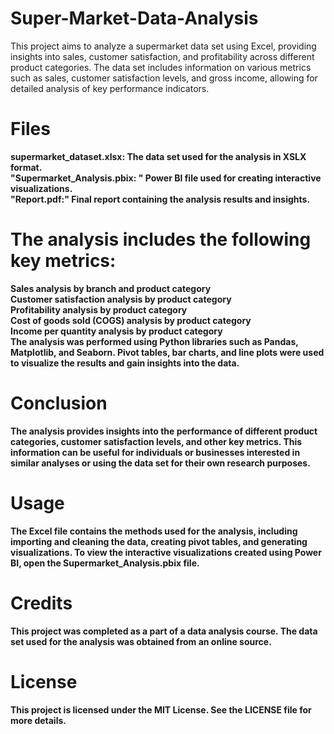 # Super-Market-Data-Analysis
This project aims to analyze a supermarket data set using Excel, providing insights into sales, customer satisfaction, and profitability across different product categories. The data set includes information on various metrics such as sales, customer satisfaction levels, and gross income, allowing for detailed analysis of key performance indicators.

# Files
<b> supermarket_dataset.xlsx: <b> The data set used for the analysis in XSLX format.<br>
"Supermarket_Analysis.pbix: "  Power BI file used for creating interactive visualizations.<br>
"Report.pdf:"   Final report containing the analysis results and insights.<br>

# The analysis includes the following key metrics:
Sales analysis by branch and product category<br>
Customer satisfaction analysis by product category<br>
Profitability analysis by product category<br>
Cost of goods sold (COGS) analysis by product category<br>
Income per quantity analysis by product category<br>
The analysis was performed using Python libraries such as Pandas, Matplotlib, and Seaborn. Pivot tables, bar charts, and line plots were used to visualize the results and gain insights into the data.

# Conclusion
The analysis provides insights into the performance of different product categories, customer satisfaction levels, and other key metrics. This information can be useful for individuals or businesses interested in similar analyses or using the data set for their own research purposes.

# Usage
 The Excel file contains the methods used for the analysis, including importing and cleaning the data, creating pivot tables, and generating visualizations.
To view the interactive visualizations created using Power BI, open the Supermarket_Analysis.pbix file.

# Credits
This project was completed as a part of a data analysis course. The data set used for the analysis was obtained from an online source.

# License
This project is licensed under the MIT License. See the LICENSE file for more details.
